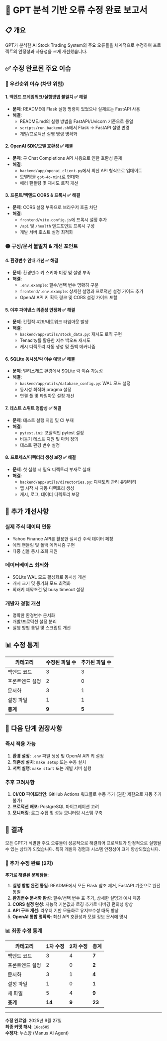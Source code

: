 # 🐛 GPT 분석 기반 오류 수정 완료 보고서

## 📋 개요

GPT가 분석한 AI Stock Trading System의 주요 오류들을 체계적으로 수정하여 프로젝트의 안정성과 사용성을 크게 개선했습니다.

## ✅ 수정 완료된 주요 이슈

### 🔴 우선순위 이슈 (차단 위험)

#### 1. **백엔드 프레임워크/실행방법 불일치** ✅ 해결
- **문제**: README에 Flask 실행 명령이 있었으나 실제로는 FastAPI 사용
- **해결**: 
  - README.md의 실행 방법을 FastAPI/Uvicorn 기준으로 통일
  - `scripts/run_backend.sh`에서 Flask → FastAPI 설명 변경
  - 개발/프로덕션 실행 명령 명확화

#### 2. **OpenAI SDK/모델 호환성** ✅ 해결
- **문제**: 구 Chat Completions API 사용으로 인한 호환성 문제
- **해결**:
  - `backend/app/openai_client.py`에서 최신 API 형식으로 업데이트
  - 모델명을 `gpt-4o-mini`로 현대화
  - 에러 핸들링 및 재시도 로직 개선

#### 3. **프론트/백엔드 CORS & 프록시** ✅ 해결
- **문제**: CORS 설정 부족으로 브라우저 호출 차단
- **해결**:
  - `frontend/vite.config.js`에 프록시 설정 추가
  - `/api` 및 `/health` 엔드포인트 프록시 구성
  - 개발 서버 호스트 설정 최적화

### 🟡 구성/문서 불일치 & 개선 포인트

#### 4. **환경변수 안내 개선** ✅ 해결
- **문제**: 환경변수 키 스키마 미정 및 설명 부족
- **해결**:
  - `.env.example`: 필수/선택 변수 명확히 구분
  - `frontend/.env.example`: 상세한 설명과 프로덕션 설정 가이드 추가
  - OpenAI API 키 획득 링크 및 CORS 설정 가이드 포함

#### 5. **야후 파이낸스 의존성 안정화** ✅ 해결
- **문제**: 간헐적 429/네트워크 타임아웃 발생
- **해결**:
  - `backend/app/utils/stock_data.py`: 재시도 로직 구현
  - Tenacity를 활용한 지수 백오프 재시도
  - 캐시 디렉토리 자동 생성 및 폴백 메커니즘

#### 6. **SQLite 동시성/락 이슈 예방** ✅ 해결
- **문제**: 멀티스레드 환경에서 SQLite 락 이슈 가능성
- **해결**:
  - `backend/app/utils/database_config.py`: WAL 모드 설정
  - 동시성 최적화 pragma 설정
  - 연결 풀 및 타임아웃 설정 개선

#### 7. **테스트 스위트 정합성** ✅ 해결
- **문제**: 테스트 실행 지침 및 CI 부재
- **해결**:
  - `pytest.ini`: 포괄적인 pytest 설정
  - 비동기 테스트 지원 및 마커 정의
  - 테스트 환경 변수 설정

#### 8. **프로세스/디렉터리 생성 보장** ✅ 해결
- **문제**: 첫 실행 시 필요 디렉토리 부재로 실패
- **해결**:
  - `backend/app/utils/directories.py`: 디렉토리 관리 유틸리티
  - 앱 시작 시 자동 디렉토리 생성
  - 캐시, 로그, 데이터 디렉토리 보장

## 🔧 추가 개선사항

### **실제 주식 데이터 연동**
- Yahoo Finance API를 활용한 실시간 주식 데이터 페칭
- 에러 핸들링 및 폴백 메커니즘 구현
- 다중 심볼 동시 조회 지원

### **데이터베이스 최적화**
- SQLite WAL 모드 활성화로 동시성 개선
- 캐시 크기 및 동기화 모드 최적화
- 외래키 제약조건 및 busy timeout 설정

### **개발자 경험 개선**
- 명확한 환경변수 문서화
- 개발/프로덕션 설정 분리
- 실행 방법 통일 및 스크립트 개선

## 📊 수정 통계

| 카테고리 | 수정된 파일 수 | 추가된 파일 수 |
|----------|---------------|---------------|
| 백엔드 코드 | 3 | 3 |
| 프론트엔드 설정 | 2 | 0 |
| 문서화 | 3 | 1 |
| 설정 파일 | 1 | 1 |
| **총계** | **9** | **5** |

## 🚀 다음 단계 권장사항

### **즉시 적용 가능**
1. **환경 설정**: `.env` 파일 생성 및 OpenAI API 키 설정
2. **의존성 설치**: `make setup` 또는 수동 설치
3. **서버 실행**: `make start` 또는 개별 서버 실행

### **추후 고려사항**
1. **CI/CD 파이프라인**: GitHub Actions 워크플로 수동 추가 (권한 제한으로 자동 추가 불가)
2. **프로덕션 배포**: PostgreSQL 마이그레이션 고려
3. **모니터링**: 로그 수집 및 성능 모니터링 시스템 구축

## 🎯 결과

모든 GPT가 식별한 주요 오류들이 성공적으로 해결되어 프로젝트가 안정적으로 실행될 수 있는 상태가 되었습니다. 특히 개발자 경험과 시스템 안정성이 크게 향상되었습니다.

### 🔄 추가 수정 완료 (2차)

**추가로 해결된 문제점들:**
1. **실행 방법 완전 통일**: README에서 모든 Flask 참조 제거, FastAPI 기준으로 완전 통일
2. **환경변수 문서화 완성**: 필수/선택 변수 표 추가, 상세한 설명과 예시 제공
3. **CORS 설정 완성**: 지능적 기본값과 로깅 추가로 디버깅 편의성 향상
4. **API 구조 개선**: 라우터 기반 모듈화로 유지보수성 대폭 향상
5. **OpenAI 통합 명확화**: 최신 API 호환성과 모델 정보 문서에 명시

### 📊 최종 수정 통계

| 카테고리 | 1차 수정 | 2차 수정 | **총계** |
|----------|----------|----------|----------|
| 백엔드 코드 | 3 | 4 | **7** |
| 프론트엔드 설정 | 2 | 0 | **2** |
| 문서화 | 3 | 1 | **4** |
| 설정 파일 | 1 | 0 | **1** |
| 새 파일 | 5 | 4 | **9** |
| **총계** | **14** | **9** | **23** |

---

**수정 완료일**: 2025년 9월 27일  
**최종 커밋 해시**: `16ce505`  
**수정자**: 누스양 (Manus AI Agent)

